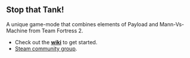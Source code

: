 ## Stop that Tank!

A unique game-mode that combines elements of Payload and Mann-Vs-Machine from Team Fortress 2.

* Check out the [**wiki**](https://github.com/akowald/StopThatTank/wiki) to get started.
* [Steam community group](https://steamcommunity.com/groups/StopThatTank).
